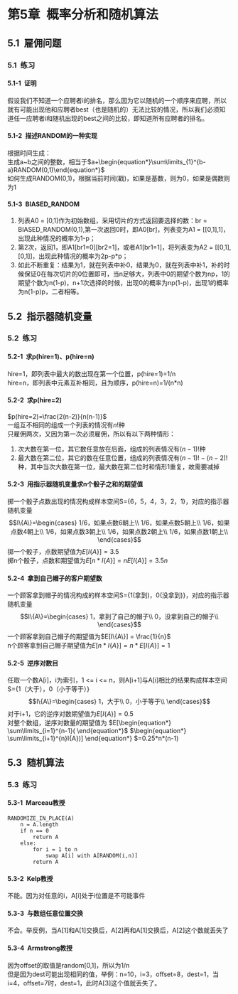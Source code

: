 
# 第5章&ensp;概率分析和随机算法

## 5.1&ensp;雇佣问题

### 5.1&ensp;练习

#### 5.1-1&ensp;证明

假设我们不知道一个应聘者i的排名，那么因为它以随机的一个顺序来应聘，所以就有可能出现他和应聘者best（也是随机的）无法比较的情况，所以我们必须知道任一应聘者i和随机出现的best之间的比较，即知道所有应聘者的排名。

#### 5.1-2&ensp;描述RANDOM的一种实现

根据时间生成：<br>
生成a~b之间的整数，相当于$a+\begin{equation*}\sum\limits_{1}^{b-a}RANDOM(0,1)\end{equation*}$<br>
如何生成RANDOM(0,1)，根据当前时间(戳)，如果是基数，则为0，如果是偶数则为1

#### 5.1-3&ensp;BIASED_RANDOM

1. 列表A0 = [0,1]作为初始数组，采用切片的方式返回要选择的数：br = BIASED_RANDOM(0,1),第一次返回0时，即A0[br]，列表变为A1 = [[0,1],1]，出现此种情况的概率为1-p；
2. 第2次，返回1，即A1[br1=0][br2=1]，或者A1[br1=1]，将列表变为A2 = [[0,1],[0,1]]，出现此种情况的概率为2p-p\*p；
1. 如此不断重复：结果为1，就在列表中补0，结果为0，就在列表中补1，补的时候保证0在每次切片的0位置即可，当n足够大，列表中0的期望个数为np，1的期望个数为n(1-p)，n+1次选择的时候，出现0的概率为np(1-p)，出现1的概率为n(1-p)p，二者相等。

## 5.2&ensp;指示器随机变量

### 5.2&ensp;练习

#### 5.2-1&ensp;求p(hire=1)、p(hire=n)

hire=1，即列表中最大的数出现在第一个位置，p(hire=1)=1/n<br>
hire=n，即列表中元素互补相同，且为顺序，p(hire=n)=1/(n\*n)

#### 5.2-2&ensp;求p(hire=2)

$p(hire=2)=\frac{2(n-2)}{n(n-1)}$<br>
一组互不相同的组成一个列表的情况有$n!$种<br>
只雇佣两次，又因为第一次必须雇佣，所以有以下两种情形：
1. 次大数在第一位，其它数任意放在后面，组成的列表情况有$(n-1)!$种<br>
2. 最大数在第二位，其它的数在任意位置，组成的列表情况有$(n-1)!-(n-2)!$种，其中当次大数在第一位，最大数在第二位时和情形1重复，故需要减掉

#### 5.2-3&ensp;用指示器随机变量求n个骰子之和的期望值

掷一个骰子点数出现的情况构成样本空间S={6，5，4，3，2，1}，对应的指示器随机变量$$I\{A\}=\begin{cases}
1/6，如果点数6朝上\\
1/6，如果点数5朝上\\
1/6，如果点数4朝上\\
1/6，如果点数3朝上\\
1/6，如果点数2朝上\\
1/6，如果点数1朝上\\
\end{cases}$$
掷一个骰子，点数期望值为$E[I\{A\}] = 3.5$<br>
掷n个骰子，点数和期望值为$E[n*I\{A\}] = nE[I\{A\}]=3.5n$

#### 5.2-4&ensp;拿到自己帽子的客户期望数

一个顾客拿到帽子的情况构成的样本空间S={1(拿到)，0(没拿到)}，对应的指示器随机变量
$$I\{A\}=\begin{cases}
1，拿到了自己的帽子\\
0，没拿到自己的帽子\\
\end{cases}$$
一个顾客拿到自己帽子的期望值为$E[I\{A\}] = \frac{1}{n}$<br>
n个顾客拿到自己帽子期望值为$E[n*I\{A\}] = n*E[I\{A\}]=1$

#### 5.2-5&ensp;逆序对数目

任取一个数A[i]，i为索引，1 <= i <= n，则A[i+1]与A[i]相比的结果构成样本空间S={1（大于），0（小于等于）}$$I\{A\}=\begin{cases}
1，大于\\
0，小于等于\\
\end{cases}$$对于i+1，它的逆序对数期望值为$E[I\{A\}]=0.5$<br>
对整个数组，逆序对数量的期望值为
$E[\begin{equation*}
\sum\limits_{i=1}^{n-1}(
\end{equation*}$
$\begin{equation*}
\sum\limits_{i+1}^{n}I\{A\})]
\end{equation*}
$=0.25\*n\*(n-1)

## 5.3&ensp;随机算法

### 5.3&ensp;练习

#### 5.3-1&ensp;Marceau教授

```
RANDOMIZE_IN_PLACE(A)
    n = A.length
    if n == 0
        return A
    else:
        for i = 1 to n
            swap A[i] with A[RANDOM(i,n)]
        return A
```

#### 5.3-2&ensp;Kelp教授

不能。因为对任意的i，A[i]处于i位置是不可能事件

#### 5.3-3&ensp;与数组任意位置交换

不会。举反例，当A[1]和A[1]交换后，A[2]再和A[1]交换后，A[2]这个数就丢失了

#### 5.3-4&ensp;Armstrong教授

因为offset的取值是random[0,1]，所以为1/n<br>
但是因为dest可能出现相同的值，举例：n=10，i=3，offset=8，dest=1，当i=4，offset=7时，dest=1，此时A[3]这个值就丢失了。
